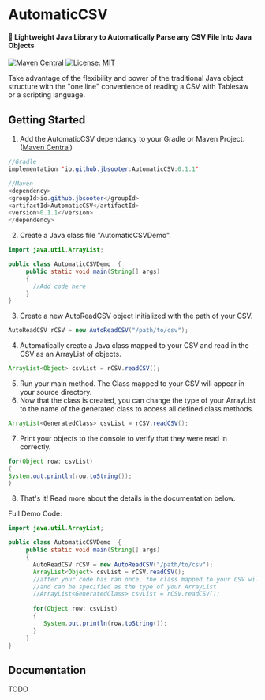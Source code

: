 # AutomaticCSV
#### :rocket: Lightweight Java Library to Automatically Parse any CSV File Into Java Objects 
[![Maven Central](https://img.shields.io/maven-central/v/io.github.jbsooter/AutomaticCSV.svg?label=Maven%20Central)](https://search.maven.org/search?q=g:%22io.github.jbsooter%22%20AND%20a:%22AutomaticCSV%22)
[![License: MIT](https://img.shields.io/badge/License-MIT-yellow.svg)](https://opensource.org/licenses/MIT)

Take advantage of the flexibility and power of the traditional Java object structure with the "one line" convenience of reading a CSV with Tablesaw or a scripting language. 


## Getting Started

1. Add the AutomaticCSV dependancy to your Gradle or Maven Project. ([Maven Central](https://mvnrepository.com/artifact/io.github.jbsooter/AutomaticCSV))

  ```Java
  //Gradle
  implementation 'io.github.jbsooter:AutomaticCSV:0.1.1'
  ```
  
  ```Java
  //Maven
  <dependency>
  <groupId>io.github.jbsooter</groupId>
  <artifactId>AutomaticCSV</artifactId>
  <version>0.1.1</version>
</dependency>
  ```

2. Create a Java class file "AutomaticCSVDemo".
        
 ```Java
 import java.util.ArrayList;
 
 public class AutomaticCSVDemo  {
      public static void main(String[] args)
      {
        //Add code here
      }
 }

 ```
        
3. Create a new AutoReadCSV object initialized with the path of your CSV. 

```Java
AutoReadCSV rCSV = new AutoReadCSV("/path/to/csv");

```
4. Automatically create a Java class mapped to your CSV and read in the CSV as an ArrayList of objects.  

```Java
ArrayList<Object> csvList = rCSV.readCSV();
```

5. Run your main method. The Class mapped to your CSV will appear in your source directory. 
6. Now that the class is created, you can change the type of your ArrayList to the name of the generated class to access all defined class methods. 
```Java
ArrayList<GeneratedClass> csvList = rCSV.readCSV();
```
7. Print your objects to the console to verify that they were read in correctly. 
```Java
for(Object row: csvList)
{
System.out.println(row.toString());
}
```
8. That's it! Read more about the details in the documentation below. 


Full Demo Code:

```Java
import java.util.ArrayList;

public class AutomaticCSVDemo  {
     public static void main(String[] args)
     {
       AutoReadCSV rCSV = new AutoReadCSV("/path/to/csv");
       ArrayList<Object> csvList = rCSV.readCSV();
       //after your code has ran once, the class mapped to your CSV will be generated
       //and can be specified as the type of your ArrayList
       //ArrayList<GeneratedClass> csvList = rCSV.readCSV();
       
       for(Object row: csvList)
       {
          System.out.println(row.toString());
       }
     }
}

```
## Documentation

TODO




